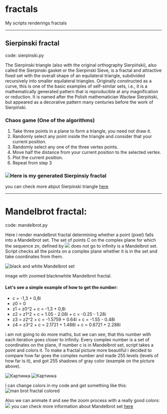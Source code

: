 # fractals
My scripts renderings fractals
***
## Sierpinski fractal
code: sierpinski.py 

The Sierpinski triangle (also with the original orthography Sierpiński), also called the Sierpinski gasket or the Sierpinski Sieve, is a fractal and attractive fixed set with the overall shape of an equilateral triangle, subdivided recursively into smaller equilateral triangles. Originally constructed as a curve, this is one of the basic examples of self-similar sets, i.e., it is a mathematically generated pattern that is reproducible at any magnification or reduction. It is named after the Polish mathematician Wacław Sierpiński, but appeared as a decorative pattern many centuries before the work of Sierpiński.
### Chaos game (One of the algorithms) 
1. Take three points in a plane to form a triangle, you need not draw it.
2. Randomly select any point inside the triangle and consider that your current position.
3. Randomly select any one of the three vertex points.
4. Move half the distance from your current position to the selected vertex.
5. Plot the current position.
6. Repeat from step 3
### ![Here is my generated Sierpinsiy fractal](https://pp.userapi.com/c850428/v850428205/2d5b/b_d_ipZD6bs.jpg "Sierpinsli fractal")
you can check more abput Sierpinski triangle [here](https://en.wikipedia.org/wiki/Sierpinski_triangle) 
***

# Mandelbrot fractal:
code: mandelbrot.py

Here i render mandelbrot fractal determining whether a point (pixel) falls into a Mandelbrot set. 
The set of points C on the complex plane for which the sequence zn, defined by  ![](https://pp.userapi.com/c850428/v850428052/2b80/sL3aPACMNoc.jpg)
does not go to infinity is a Mandelbrot set. Script checks all the points on a complex plane whether it is in the set and take coordinates from them. 

![black and white Mandelbrot set](https://pp.userapi.com/c850428/v850428205/2d62/mZ8kvMk0540.jpg "Man set")

image with zoomed blacknwhite Mandelbrot fractal.

#### Let's see a simple example of how to get the number:
* c = -1,3 + 0,8i
* z0 = 0
* z1 = z0^2 + c = -1,3 + 0,8i
* z2 = z1^2 + c = 1.05 - 2.08i + c = -0.25 - 1.28i
* z3 = z2^2 + c = -1.5759 + 0.64i + c = -1.55 - 0.48i
* z4 = z3^2 + c = 2.1721 + 1.488i + c =  0.8721 + 2.288i

i am not going to do more maths, but we can see, that this number with each iteration goes closer to infinity. Every complex number is a set of coordinates on the plane, if number c is in Mandelbrot set, script takes a point and colors it. To make a fractal picture more beautiful i decided to compare how far goes the complex number and made 255 levels (levels of how far is it), and got 255 shadows of gray color (example on the picture above).


![Картинка][image1]
![Картинка][image2]


[image1]: https://pp.userapi.com/c850428/v850428205/2d7f/y1glYHUrW_s.jpg
[image2]: https://github.com/GrabFedor/fractals/blob/master/manbrot.gif


I can change colors in my code and get something like this:
![](https://pp.userapi.com/c850428/v850428205/2d7f/y1glYHUrW_s.jpg "man brot fractal colored")

Also we can animate it and see the zoom process with a really good colors:
![](https://github.com/GrabFedor/fractals/blob/master/manbrot.gif)
you can check more information about Mandelbrot set [here](https://en.wikipedia.org/wiki/Mandelbrot_set)
